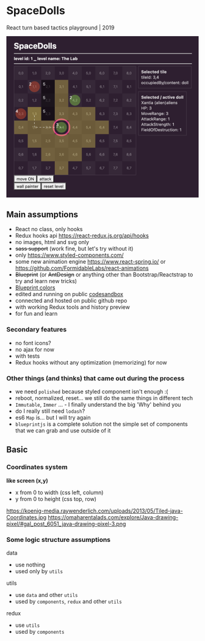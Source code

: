 # SpaceDolls

React turn based tactics playground | 2019

![Screenshot](screenshot.png)

## Main assumptions

- React no class, only hooks
- Redux hooks api https://react-redux.js.org/api/hooks
- no images, html and svg only
- ~~sass support~~ (work fine, but let's try without it)
- only https://www.styled-components.com/
- some new animation engine https://www.react-spring.io/ or https://github.com/FormidableLabs/react-animations
- ~~Blueprint~~ (or ~~AntDesign~~ or anything other than Bootstrap/Reactstrap to try and learn new tricks)
- [Blueprint colors](https://blueprintjs.com/docs/#core/colors)
- edited and running on public [codesandbox](https://codesandbox.io/s/github/mrudowski/spacedolls2) 
- connected and hosted on public github repo
- with working Redux tools and history preview
- for fun and learn

### Secondary features

- no font icons?
- no ajax for now
- with tests
- Redux hooks without any optimization (memorizing) for now

### Other things (and thinks) that came out during the process

- we need `polished` because styled component isn't enough :(
- reboot, normalized, reset... we still do the same things in different tech
- `Immutable`, `Immer` ... - I finally understand the big 'Why' behind you
- do I really still need `lodash`?
- es6 `Map` is... but I will try again
- `blueprintjs` is a complete solution not the simple set of components that we can grab and use outside of it

## Basic

### Coordinates system

**like screen (x,y)**

- x from 0 to width (css left, column)
- y from 0 to height (css top, row)

https://koenig-media.raywenderlich.com/uploads/2013/05/Tiled-java-Coordinates.jpg
https://omaharentalads.com/explore/Java-drawing-pixel/#gal_post_6051_java-drawing-pixel-3.png

### Some logic structure assumptions

data
- use nothing
- used only by `utils`

utils
- use `data` and other `utils`
- used by `components`, `redux` and other `utils`

redux
- use `utils`
- used by `components`
